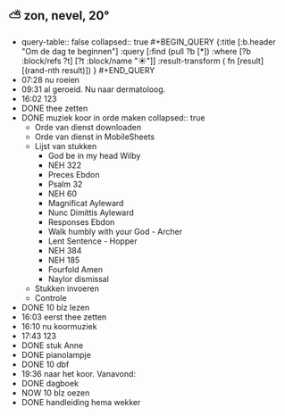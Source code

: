 ## ⛅ zon, nevel, 20°
- query-table:: false
  collapsed:: true
  #+BEGIN_QUERY 
  {:title [:b.header "Om de dag te beginnen"]
   :query [:find (pull ?b [*])
     :where 
       [?b :block/refs ?t]
       [?t :block/name "☀️"]]
   :result-transform ( fn [result] [(rand-nth result)])
  }
  #+END_QUERY
- 07:28 nu roeien
- 09:31 al geroeid. Nu naar dermatoloog.
- 16:02 123
- DONE thee zetten
- DONE muziek koor in orde maken
  collapsed:: true
	- Orde van dienst downloaden
	- Orde van dienst in MobileSheets
	- Lijst van stukken
		- God be in my head Wilby
		- NEH 322
		- Preces Ebdon
		- Psalm 32
		- NEH 60
		- Magnificat Ayleward
		- Nunc Dimittis Ayleward
		- Responses Ebdon
		- Walk humbly with your God - Archer
		- Lent Sentence - Hopper
		- NEH 384
		- NEH 185
		- Fourfold Amen
		- Naylor dismissal
	- Stukken invoeren
	- Controle
- DONE 10 blz lezen
- 16:03 eerst thee zetten
- 16:10 nu koormuziek
- 17:43 123
- DONE stuk Anne
- DONE pianolampje
- DONE 10 dbf
- 19:36 naar het koor. Vanavond:
- DONE dagboek
- NOW 10 blz oezen
- DONE handleiding hema wekker